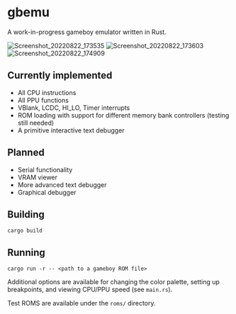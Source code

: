 # gbemu
A work-in-progress gameboy emulator written in Rust.

![Screenshot_20220822_173535](https://user-images.githubusercontent.com/45151389/186024984-d2ff380c-6e00-4011-9c27-ff2b991fd56b.png)
![Screenshot_20220822_173603](https://user-images.githubusercontent.com/45151389/186025011-ac10861d-4c49-4e7b-bd17-3c2f518cd599.png)
![Screenshot_20220822_174909](https://user-images.githubusercontent.com/45151389/186025090-d9f99fb0-fd3f-4bd7-a92d-cda0d87b44f9.png)

## Currently implemented
- All CPU instructions
- All PPU functions
- VBlank, LCDC, HI_LO, Timer interrupts
- ROM loading with support for different memory bank controllers (testing still needed)
- A primitive interactive text debugger

## Planned
- Serial functionality
- VRAM viewer
- More advanced text debugger
- Graphical debugger

## Building
```
cargo build
```

## Running
```
cargo run -r -- <path to a gameboy ROM file>
```
Additional options are available for changing the color palette, setting up breakpoints, and viewing CPU/PPU speed (see `main.rs`).

Test ROMS are available under the `roms/` directory.
